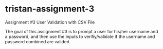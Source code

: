# tristan-assignment-3

Assignment #3
User Validation with CSV File

The goal of this assignment #3  is to prompt a user for his/her username and a password, 
and then use the inputs to verifiy/validate if the username and password combined are valided.
